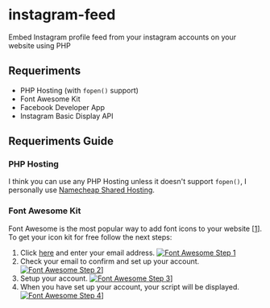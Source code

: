 # instagram-feed
Embed Instagram profile feed from your instagram accounts on your website using PHP

## Requeriments
- PHP Hosting (with `fopen()` support)
- Font Awesome Kit
- Facebook Developer App
- Instagram Basic Display API

## Requeriments Guide
### PHP Hosting
I think you can use any PHP Hosting unless it doesn't support `fopen()`, I personally use [Namecheap Shared Hosting](https://www.namecheap.com/hosting/shared/).
### Font Awesome Kit
Font Awesome is the most popular way to add font icons to your website [[1]].
To get your icon kit for free follow the next steps:
1. Click [here](https://fontawesome.com/start) and enter your email address.
[![Font Awesome Step 1](https://yizack.com/images/instagram-feed/font-awesome-1.jpg)](https://fontawesome.com/start)
2. Check your email to confirm and set up your account.
[![Font Awesome Step 2](https://yizack.com/images/instagram-feed/font-awesome-2.jpg)](https://fontawesome.com/start)]
3. Setup your account.
[![Font Awesome Step 3](https://yizack.com/images/instagram-feed/font-awesome-3.jpg)](https://fontawesome.com/start)]
4. When you have set up your account, your script will be displayed.
[![Font Awesome Step 4](https://yizack.com/images/instagram-feed/font-awesome-4.jpg)](https://fontawesome.com/start)]

[1]: https://www.ostraining.com/blog/general/font-awesome/